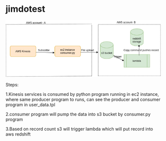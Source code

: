 # jimdotest

![alt text](https://github.com/sacoefrancis/jimdotest/blob/master/123.png?raw=true)

Steps:

1.Kinesis services is consumed by python program running in ec2 instance, where same producer program to runs, can see the producer and consumer program in user_data.tpl

2.consumer program will pump the data into s3 bucket by consumer.py program

3.Based on record count s3 will trigger lambda which will put record into aws redshift
